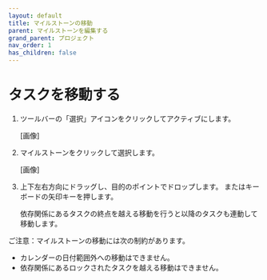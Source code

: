 ```yaml
---
layout: default
title: マイルストーンの移動
parent: マイルストーンを編集する
grand_parent: プロジェクト
nav_order: 1
has_children: false
---
```


# タスクを移動する

1. ツールバーの「選択」アイコンをクリックしてアクティブにします。
    
    [画像]
    
2. マイルストーンをクリックして選択します。
    
    [画像]
    
3. 上下左右方向にドラッグし、目的のポイントでドロップします。
またはキーボードの矢印キーを押します。
    
    依存関係にあるタスクの終点を越える移動を行うと以降のタスクも連動して移動します。
    

ご注意：マイルストーンの移動には次の制約があります。

- カレンダーの日付範囲外への移動はできません。
- 依存関係にあるロックされたタスクを越える移動はできません。